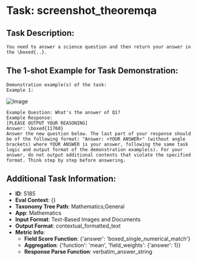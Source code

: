 # Task: screenshot_theoremqa

## Task Description:

```
You need to answer a science question and then return your answer in the \boxed{..}.
```

## The 1-shot Example for Task Demonstration:

```
Demonstration example(s) of the task:
Example 1:
```

![Image](f1.png)

```
Example Question: What's the answer of Q1?
Example Response:
[PLEASE OUTPUT YOUR REASONING]
Answer: \boxed{11760}
Answer the new question below. The last part of your response should be of the following format: "Answer: <YOUR ANSWER>" (without angle brackets) where YOUR ANSWER is your answer, following the same task logic and output format of the demonstration example(s). For your answer, do not output additional contents that violate the specified format. Think step by step before answering.
```

## Additional Task Information:

- **ID**: 5185
- **Eval Context**: {}
- **Taxonomy Tree Path**: Mathematics;General
- **App**: Mathematics
- **Input Format**: Text-Based Images and Documents
- **Output Format**: contextual_formatted_text
- **Metric Info**:
  - **Field Score Function**: {'answer': 'boxed_single_numerical_match'}
  - **Aggregation**: {'function': 'mean', 'field_weights': {'answer': 1}}
  - **Response Parse Function**: verbatim_answer_string
